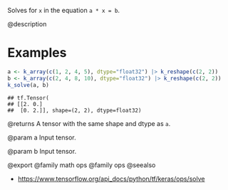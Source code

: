 Solves for `x` in the equation `a * x = b`.

@description

# Examples

```r
a <- k_array(c(1, 2, 4, 5), dtype="float32") |> k_reshape(c(2, 2))
b <- k_array(c(2, 4, 8, 10), dtype="float32") |> k_reshape(c(2, 2))
k_solve(a, b)
```

```
## tf.Tensor(
## [[2. 0.]
##  [0. 2.]], shape=(2, 2), dtype=float32)
```

@returns
A tensor with the same shape and dtype as `a`.

@param a
Input tensor.

@param b
Input tensor.

@export
@family math ops
@family ops
@seealso
+ <https://www.tensorflow.org/api_docs/python/tf/keras/ops/solve>

